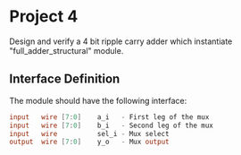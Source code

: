 # Project 4
Design and verify a 4 bit ripple carry adder which instantiate "full_adder_structural" module. 

## Interface Definition
The module should have the following interface:

```verilog
input   wire [7:0]    a_i   - First leg of the mux
input   wire [7:0]    b_i   - Second leg of the mux
input   wire          sel_i - Mux select
output  wire [7:0]    y_o   - Mux output
```
